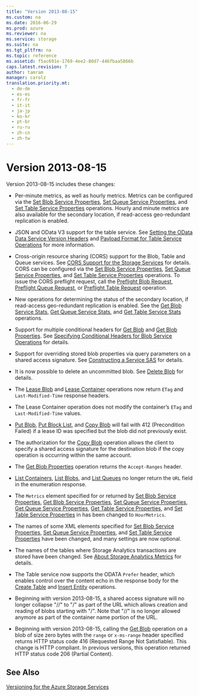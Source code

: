 ```yaml
---
title: "Version 2013-08-15"
ms.custom: na
ms.date: 2016-06-29
ms.prod: azure
ms.reviewer: na
ms.service: storage
ms.suite: na
ms.tgt_pltfrm: na
ms.topic: reference
ms.assetid: f5ac691e-1769-4ee2-80d7-446fbaa5866b
caps.latest.revision: 7
author: tamram
manager: carolz
translation.priority.mt: 
  - de-de
  - es-es
  - fr-fr
  - it-it
  - ja-jp
  - ko-kr
  - pt-br
  - ru-ru
  - zh-cn
  - zh-tw
---
```

# Version 2013-08-15
Version 2013-08-15 includes these changes:  
  
-   Per-minute metrics, as well as hourly metrics. Metrics can be configured via the [Set Blob Service Properties](Set-Blob-Service-Properties.md), [Set Queue Service Properties](Set-Queue-Service-Properties.md), and [Set Table Service Properties](Set-Table-Service-Properties.md) operations. Hourly and minute metrics are also available for the secondary location, if read-access geo-redundant replication is enabled.  
  
-   JSON and OData V3 support for the table service. See [Setting the OData Data Service Version Headers](Setting-the-OData-Data-Service-Version-Headers.md) and [Payload Format for Table Service Operations](Payload-Format-for-Table-Service-Operations.md) for more information.  
  
-   Cross-origin resource sharing (CORS) support for the Blob, Table and Queue services. See [CORS Support for the Storage Services](Cross-Origin-Resource-Sharing--CORS--Support-for-the-Azure-Storage-Services.md) for details. CORS can be configured via the [Set Blob Service Properties](Set-Blob-Service-Properties.md), [Set Queue Service Properties](Set-Queue-Service-Properties.md), and [Set Table Service Properties](Set-Table-Service-Properties.md) operations. To issue the CORS preflight request, call the [Preflight Blob Request](Preflight-Blob-Request.md), [Preflight Queue Request](Preflight-Queue-Request.md), or [Preflight Table Request](Preflight-Table-Request.md) operation.  
  
-   New operations for determining the status of the secondary location, if read-access geo-redundant replication is enabled. See the [Get Blob Service Stats](Get-Blob-Service-Stats.md), [Get Queue Service Stats](Get-Queue-Service-Stats.md), and [Get Table Service Stats](Get-Table-Service-Stats.md) operations.  
  
-   Support for multiple conditional headers for [Get Blob](Get-Blob.md) and [Get Blob Properties](Get-Blob-Properties.md). See [Specifying Conditional Headers for Blob Service Operations](Specifying-Conditional-Headers-for-Blob-Service-Operations.md) for details.  
  
-   Support for overriding stored blob properties via query parameters on a shared access signature. See [Constructing a Service SAS](Constructing-a-Service-SAS.md) for details.  
  
-   It is now possible to delete an uncommitted blob. See [Delete Blob](Delete-Blob.md) for details.  
  
-   The [Lease Blob](Lease-Blob.md) and [Lease Container](Lease-Container.md) operations now return `ETag` and `Last-Modified-Time` response headers.  
  
-   The Lease Container operation does not modify the container’s `ETag` and `Last-Modified-Time` values.  
  
-   [Put Blob](Put-Blob.md), [Put Block List](Put-Block-List.md), and [Copy Blob](Copy-Blob.md) will fail with 412 (Precondition Failed) if a lease ID was specified but the blob did not previously exist.  
  
-   The authorization for the [Copy Blob](Copy-Blob.md) operation allows the client to specify a shared access signature for the destination blob if the copy operation is occurring within the same account.  
  
-   The [Get Blob Properties](Get-Blob-Properties.md) operation returns the `Accept-Ranges` header.  
  
-   [List Containers](List-Containers2.md), [List Blobs](List-Blobs.md), and [List Queues](List-Queues1.md) no longer return the `URL` field in the enumeration response.  
  
-   The `Metrics` element specified for or returned by [Set Blob Service Properties](Set-Blob-Service-Properties.md), [Get Blob Service Properties](Get-Blob-Service-Properties.md), [Set Queue Service Properties](Set-Queue-Service-Properties.md), [Get Queue Service Properties](Get-Queue-Service-Properties.md), [Get Table Service Properties](Get-Table-Service-Properties.md), and [Set Table Service Properties](Set-Table-Service-Properties.md) in has been changed to `HourMetrics`.  
  
-   The names of some XML elements specified for [Set Blob Service Properties](Set-Blob-Service-Properties.md), [Set Queue Service Properties](Set-Queue-Service-Properties.md), and [Set Table Service Properties](Set-Table-Service-Properties.md) have been changed, and many settings are now optional.  
  
-   The names of the tables where Storage Analytics transactions are stored have been changed. See [About Storage Analytics Metrics](About-Storage-Analytics-Metrics.md) for details.  
  
-   The Table service now supports the ODATA `Prefer` header, which enables control over the content echo in the response body for the [Create Table](Create-Table.md) and [Insert Entity](Insert-Entity.md) operations.  
  
-   Beginning with version 2013-08-15, a shared access signature will no longer collapse "//" to "/" as part of the URL which allows creation and reading of blobs starting with "/". Note that "//" is no longer allowed anymore as part of the container name portion of the URL.  
  
-   Beginning with version 2013-08-15, calling the [Get Blob](Get-Blob.md) operation on a blob of size zero bytes with the `range` or `x-ms-range` header specified returns HTTP status code 416 (Requested Range Not Satisfiable). This change is HTTP compliant. In previous versions, this operation returned HTTP status code 206 (Partial Content).  
  
## See Also  
 [Versioning for the Azure Storage Services](Versioning-for-the-Azure-Storage-Services.md)
